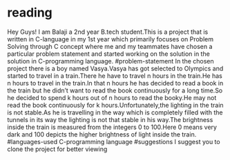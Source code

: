 # reading
Hey Guys! I am Balaji a 2nd year B.tech student.This is a project that is written in C-language in my 1st year which primarily focuses on Problem Solving through C concept where me and my teammates have chosen a particular problem statement and started working on the solution in the solution in C-programming language.
#problem-statement
In the chosen project there is a boy named Vasya.Vasya has got selected to Olympics and started to travel in a train.There he have to travel n hours in the train.He has n hours to travel in the train.In that n hours he has decided to read a book in the train but he didn’t want to read the book continuously for a long time.So he decided to spend k hours out of n hours to read the booky.He may not read the book continuously for k hours.Unfortunately,the lighting in the train is not stable.As he is travelling in the way which is completely filled with the tunnels in its way the lighting is not that stable in his way.The brightness inside the train is measured from the integers 0 to 100.Here 0 means very dark and 100 depicts the higher brightness of light inside the train.
#languages-used
C-programming language
#suggestions
I suggest you to clone the project for better viewing

